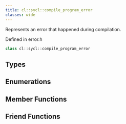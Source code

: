 ```yaml
---
title: cl::sycl::compile_program_error
classes: wide
---
```



Represents an error that happened during compilation. 

Defined in error.h

```cpp
class cl::sycl::compile_program_error
```

## Types

## Enumerations

## Member Functions


## Friend Functions

